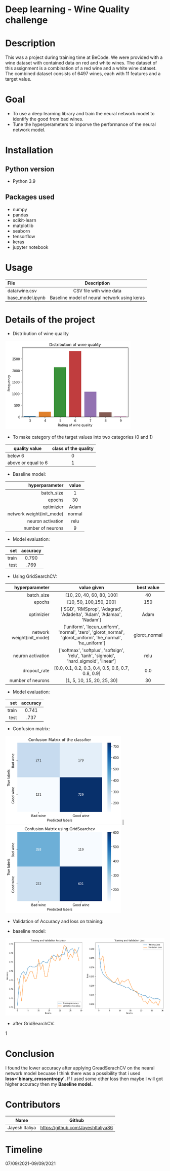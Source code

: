 # Deep learning - Wine Quality challenge
# Description

This was a project during training time at BeCode.
We were provided with a wine dataset with contained data on red and white wines. The dataset of this assignment is a combination of a red wine and a white wine dataset. The combined dataset consists of 6497 wines, each with 11 features and a target value.

# Goal
* To use a deep learning library and train the neural network model to identify the good from bad wines.
* Tune the hyperperameters to imporve the performance of the neural network model.

# Installation

## Python version
* Python 3.9

## Packages used
* numpy
* pandas
* scikit-learn
* matplotlib
* seaborn
* tensorflow
* keras
* jupyter notebook

# Usage

File | Description
|:---|:---:|
|data/wine.csv|CSV file with wine data|
|base_model.ipynb|Baseline model of neural network using keras|

# Details of the project

* Distribution of wine quality  

![](./visuals/distribution_quality.png)  

* To make category of the target values into two categories (0 and 1)  

| quality value|class of the quality|
|------|:-------------:|
|below 6|0|
|above or equal to 6|1|  

* Baseline model:  

|hyperparameter|value|
|---:|:---:|
|batch_size|1|
|epochs|30|
|optimizier|Adam|
|network weight(init_mode)|normal|
|neuron activation|relu|
|number of neurons|9|  

* Model evaluation:  

|set|accuracy|
|---:|:---:|
|train|0.790|
|test|.769|  


* Using GridSearchCV:  

|hyperparameter|value given|best value|
|---:|:---:|:---:|
|batch_size|[10, 20, 40, 60, 80, 100]|40|
|epochs|[10, 50, 100,150, 200]|150|
|optimizier|['SGD', 'RMSprop', 'Adagrad', 'Adadelta', 'Adam', 'Adamax', 'Nadam']|Adam|
|network weight(init_mode)|['uniform', 'lecun_uniform', 'normal', 'zero', 'glorot_normal', 'glorot_uniform', 'he_normal', 'he_uniform']|glorot_normal|
|neuron activation|['softmax', 'softplus', 'softsign', 'relu', 'tanh', 'sigmoid', 'hard_sigmoid', 'linear']|relu|
|dropout_rate|[0.0, 0.1, 0.2, 0.3, 0.4, 0.5, 0.6, 0.7, 0.8, 0.9]|0.0|
|number of neurons|[1, 5, 10, 15, 20, 25, 30]|30|  

* Model evaluation:  

|set|accuracy|
|---:|:---:|
|train|0.741|
|test|.737|  

* Confusion matrix:  

![](./visuals/confusion_matrix_base_model.png) | ![](./visuals/confusion_matrix_gridsearchcv_model.png)  

* Validation of Accuracy and loss on training:  
- baseline model:    

![](./visuals/accuracy_loss_base_model.png)

- after GridSearchCV:  

1[](./visuals/accuracy_loss_gridsearchcv_model.png)



# Conclusion
I found the lower accuracy after applying GreadSerachCV on the nearal network model becuase I think there was a possibility that i used **loss='binary_crossentropy'**. If I used some other loss then maybe I will got higher accuracy then my **Baseline model.** 


# Contributors
|Name|Github|
|---|:---:|
|Jayesh Italiya|https://github.com/JayeshItaliya86|

# Timeline
07/09/2021-09/09/2021
